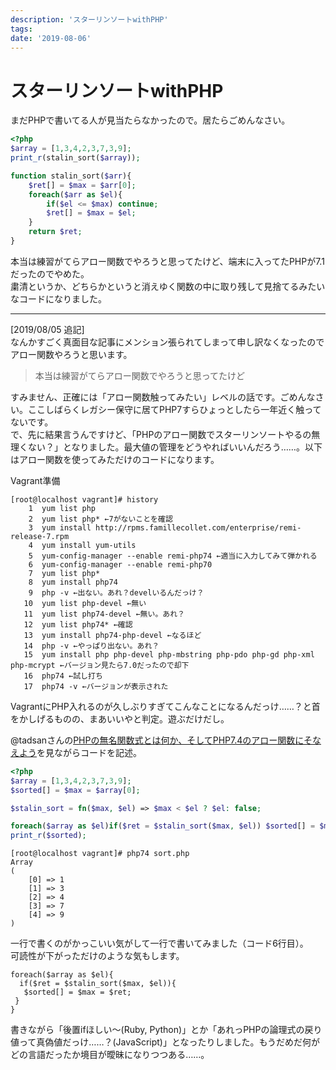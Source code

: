 ```yaml
---
description: 'スターリンソートwithPHP'
tags:
date: '2019-08-06'
---
```

# スターリンソートwithPHP
まだPHPで書いてる人が見当たらなかったので。居たらごめんなさい。  
  
```php
<?php
$array = [1,3,4,2,3,7,3,9];
print_r(stalin_sort($array));

function stalin_sort($arr){
	$ret[] = $max = $arr[0];
	foreach($arr as $el){
		if($el <= $max) continue;
		$ret[] = $max = $el;
	}
	return $ret;
}
```  
  
本当は練習がてらアロー関数でやろうと思ってたけど、端末に入ってたPHPが7.1だったのでやめた。  
粛清というか、どちらかというと消えゆく関数の中に取り残して見捨てるみたいなコードになりました。  
  
---  
  
[2019/08/05 追記]  
なんかすごく真面目な記事にメンション張られてしまって申し訳なくなったのでアロー関数やろうと思います。  
  
>本当は練習がてらアロー関数でやろうと思ってたけど  
  
すみません、正確には「アロー関数触ってみたい」レベルの話です。ごめんなさい。ここしばらくレガシー保守に居てPHP7すらひょっとしたら一年近く触ってないです。  
で、先に結果言うんですけど、「PHPのアロー関数でスターリンソートやるの無理くない？」となりました。最大値の管理をどうやればいいんだろう……。以下はアロー関数を使ってみただけのコードになります。  
  
Vagrant準備  
  
```
[root@localhost vagrant]# history
    1  yum list php
    2  yum list php* ←7がないことを確認
    3  yum install http://rpms.famillecollet.com/enterprise/remi-release-7.rpm
    4  yum install yum-utils
    5  yum-config-manager --enable remi-php74 ←適当に入力してみて弾かれる
    6  yum-config-manager --enable remi-php70
    7  yum list php*
    8  yum install php74
    9  php -v ←出ない。あれ？develいるんだっけ？
   10  yum list php-devel ←無い
   11  yum list php74-devel ←無い。あれ？
   12  yum list php74* ←確認
   13  yum install php74-php-devel ←なるほど
   14  php -v ←やっぱり出ない。あれ？
   15  yum install php php-devel php-mbstring php-pdo php-gd php-xml php-mcrypt ←バージョン見たら7.0だったので却下
   16  php74 ←試し打ち
   17  php74 -v ←バージョンが表示された
```  
  
VagrantにPHP入れるのが久しぶりすぎてこんなことになるんだっけ……？と首をかしげるものの、まあいいやと判定。遊ぶだけだし。  
  
@tadsanさんの[PHPの無名関数式とは何か、そしてPHP7.4のアロー関数にそなえよう](https://qiita.com/tadsan/items/b2a37d1a7fed1b5b2cb1)を見ながらコードを記述。  
  
```php
<?php
$array = [1,3,4,2,3,7,3,9];
$sorted[] = $max = $array[0];

$stalin_sort = fn($max, $el) => $max < $el ? $el: false;

foreach($array as $el)if($ret = $stalin_sort($max, $el)) $sorted[] = $max = $ret;
print_r($sorted);
```  
  
```
[root@localhost vagrant]# php74 sort.php 
Array
(
    [0] => 1
    [1] => 3
    [2] => 4
    [3] => 7
    [4] => 9
)
```  
  
一行で書くのがかっこいい気がして一行で書いてみました（コード6行目）。  
可読性が下がっただけのような気もします。  
  
```展開.php
foreach($array as $el){
  if($ret = $stalin_sort($max, $el)){
   $sorted[] = $max = $ret;
 }
}
```  
  
書きながら「後置ifほしい〜(Ruby, Python)」とか「あれっPHPの論理式の戻り値って真偽値だっけ……？(JavaScript)」となったりしました。もうだめだ何がどの言語だったか境目が曖昧になりつつある……。  

